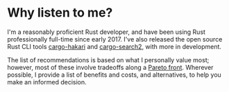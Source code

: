 # Why listen to me?

I'm a reasonably proficient Rust developer, and have been using Rust professionally full-time since early 2017. I've also released the open source Rust CLI tools [cargo-hakari](https://crates.io/crates/cargo-hakari) and [cargo-search2](https://crates.io/crates/cargo-search2), with more in development.

The list of recommendations is based on what I personally value most; however, most of these involve tradeoffs along a [Pareto front](https://en.wikipedia.org/wiki/Pareto_efficiency). Wherever possible, I provide a list of benefits and costs, and alternatives, to help you make an informed decision.

